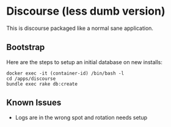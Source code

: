 # Discourse (less dumb version)

This is discourse packaged like a normal sane application.

## Bootstrap

Here are the steps to setup an initial database on new installs:
```
docker exec -it (container-id) /bin/bash -l
cd /apps/discourse
bundle exec rake db:create
```

## Known Issues

* Logs are in the wrong spot and rotation needs setup
